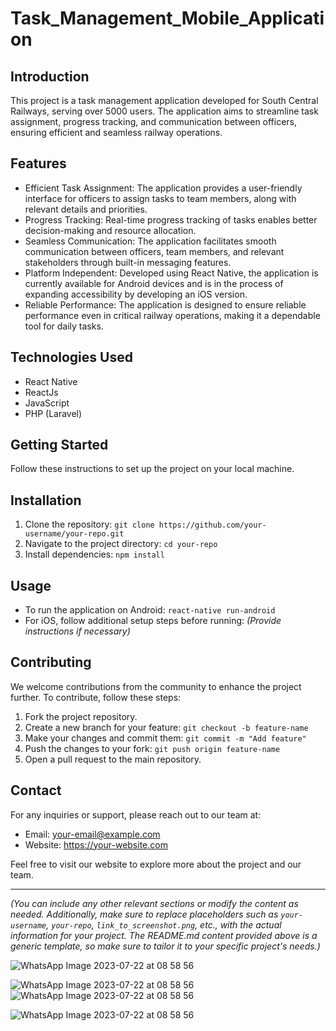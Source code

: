 # Task_Management_Mobile_Application

## Introduction

This project is a task management application developed for South Central Railways, serving over 5000 users. The application aims to streamline task assignment, progress tracking, and communication between officers, ensuring efficient and seamless railway operations.

## Features

- Efficient Task Assignment: The application provides a user-friendly interface for officers to assign tasks to team members, along with relevant details and priorities.
- Progress Tracking: Real-time progress tracking of tasks enables better decision-making and resource allocation.
- Seamless Communication: The application facilitates smooth communication between officers, team members, and relevant stakeholders through built-in messaging features.
- Platform Independent: Developed using React Native, the application is currently available for Android devices and is in the process of expanding accessibility by developing an iOS version.
- Reliable Performance: The application is designed to ensure reliable performance even in critical railway operations, making it a dependable tool for daily tasks.

## Technologies Used

- React Native
- ReactJs
- JavaScript
- PHP (Laravel)

## Getting Started

Follow these instructions to set up the project on your local machine.

## Installation

1. Clone the repository: `git clone https://github.com/your-username/your-repo.git`
2. Navigate to the project directory: `cd your-repo`
3. Install dependencies: `npm install`

## Usage

- To run the application on Android: `react-native run-android`
- For iOS, follow additional setup steps before running: *(Provide instructions if necessary)*

## Contributing

We welcome contributions from the community to enhance the project further. To contribute, follow these steps:

1. Fork the project repository.
2. Create a new branch for your feature: `git checkout -b feature-name`
3. Make your changes and commit them: `git commit -m "Add feature"`
4. Push the changes to your fork: `git push origin feature-name`
5. Open a pull request to the main repository.

## Contact

For any inquiries or support, please reach out to our team at:
- Email: your-email@example.com
- Website: https://your-website.com

Feel free to visit our website to explore more about the project and our team.

---

*(You can include any other relevant sections or modify the content as needed. Additionally, make sure to replace placeholders such as `your-username`, `your-repo`, `link_to_screenshot.png`, etc., with the actual information for your project. The README.md content provided above is a generic template, so make sure to tailor it to your specific project's needs.)*



![WhatsApp Image 2023-07-22 at 08 58 56](https://github.com/mohit-kota/Task_Management_Mobile_Application/assets/96908137/1c7fce13-3fbe-4d18-866f-8f9c1d8ea5c0)


![WhatsApp Image 2023-07-22 at 08 58 56](https://github.com/mohit-kota/Task_Management_Mobile_Application/assets/96908137/fe16b67b-996c-4f5d-a6da-5d1f76d18e91)
![WhatsApp Image 2023-07-22 at 08 58 56](https://github.com/mohit-kota/Task_Management_Mobile_Application/assets/96908137/beba0a37-8bc2-41c2-b249-b89716f9504a)

![WhatsApp Image 2023-07-22 at 08 58 56](https://github.com/mohit-kota/Task_Management_Mobile_Application/assets/96908137/f123923c-0e78-4a4f-9edd-d579e483ba50)

